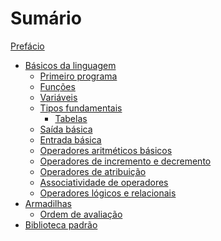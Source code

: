 # Sumário

[Prefácio](./prefacio.md)

- [Básicos da linguagem](./introducao.md)
  - [Primeiro programa](./introducao/primeiro_programa.md)
  - [Funções](./introducao/funcoes.md)
  - [Variáveis](./introducao/variaveis.md)
  - [Tipos fundamentais](./introducao/tipos_fundamentais.md)
    - [Tabelas](./introducao/tipos_tabelas.md)
  - [Saída básica](./introducao/saida.md)
  - [Entrada básica](./introducao/entrada.md)
  - [Operadores aritméticos básicos](./introducao/ops_aritmeticos.md)
  - [Operadores de incremento e decremento](./introducao/ops_incremento_decremento.md)
  - [Operadores de atribuição](./introducao/ops_atribuicao.md)
  - [Associatividade de operadores]()
  - [Operadores lógicos e relacionais]()
- [Armadilhas]()
  - [Ordem de avaliação]()
- [Biblioteca padrão]()
